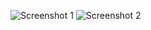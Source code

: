 
![Screenshot 1](https://user-images.githubusercontent.com/81029735/193497980-af3da991-66e3-4df3-8e26-4c3be62f4066.png)
![Screenshot 2](https://user-images.githubusercontent.com/81029735/193497984-2878d61e-67f7-40df-95ed-90d2a40a854e.png)
